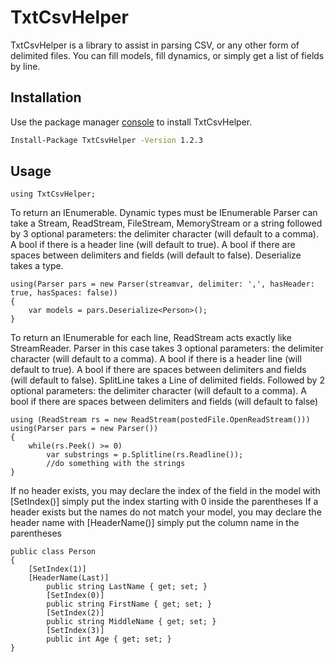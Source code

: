 # TxtCsvHelper

TxtCsvHelper is a library to assist in parsing CSV, or any other form of delimited files. You can fill models, fill dynamics, or simply get a list of fields by line.

## Installation

Use the package manager [console](https://www.nuget.org/packages/TxtCsvHelper/) to install TxtCsvHelper.

```bash
Install-Package TxtCsvHelper -Version 1.2.3
```

## Usage
```
using TxtCsvHelper;
```

To return an IEnumerable<T>. Dynamic types must be IEnumerable<dynamic>
Parser can take a Stream, ReadStream, FileStream, MemoryStream or a string followed by 3 optional parameters: the delimiter character (will default to a comma). 
A bool if there is a header line (will default to true). 
A bool if there are spaces between delimiters and fields (will default to false). Deserialize takes a type.
```
using(Parser pars = new Parser(streamvar, delimiter: ',', hasHeader: true, hasSpaces: false))
{
	var models = pars.Deserialize<Person>();
}
```
To return an IEnumerable<string> for each line, ReadStream acts exactly like StreamReader. 
Parser in this case takes 3 optional parameters: the delimiter character (will default to a comma). 
A bool if there is a header line (will default to true). A bool if there are spaces between delimiters and fields (will default to false). 
SplitLine takes a Line of delimited fields. Followed by 2 optional parameters: the delimiter character (will default to a comma). 
A bool if there are spaces between delimiters and fields (will default to false)
```
using (ReadStream rs = new ReadStream(postedFile.OpenReadStream()))
using(Parser pars = new Parser())
{
	while(rs.Peek() >= 0)
		var substrings = p.Splitline(rs.Readline());
		//do something with the strings
}
```
If no header exists, you may declare the index of the field in the model with [SetIndex()]
simply put the index starting with 0 inside the parentheses
If a header exists but the names do not match your model, you may declare the header name with [HeaderName()]
simply put the column name in the parentheses
```
public class Person
{
	[SetIndex(1)]
	[HeaderName(Last)]
        public string LastName { get; set; }
        [SetIndex(0)]
        public string FirstName { get; set; }
        [SetIndex(2)]
        public string MiddleName { get; set; }
        [SetIndex(3)]
        public int Age { get; set; }
}
```
